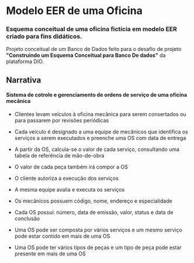 
# Modelo EER de uma Oficina

### Esquema conceitual de uma oficina fictícia em modelo EER criado para fins didáticos.

Projeto conceitual de um Banco de Dados feito para o desafio de projeto **"Construindo um Esquema Conceitual para Banco De dados"** da plataforma DIO.


## Narrativa

#### **Sistema de cotrole e gerenciamento de ordens de serviço de uma oficina mecânica**
- Clientes levam veículos à oficina mecânica para serem consertados ou para passarem por revisões periódicas

- Cada veículo é designado a uma equipe de mecânicos que identifica os serviços a serem executados e preenche uma OS com data de entrega

- A partir da OS, calcula-se o valor de cada serviço, consultando uma tabela de referência de mão-de-obra

- O valor de cada peça também irá compor a OS

- O cliente autoriza a execução dos serviços

- A mesma equipe avalia e executa os serviços

- Os mecânicos possuem código, nome, endereço e especialidade

- Cada OS possui: número, data de emissão, valor, status e data de conclusão

- Uma OS pode ser composta por vários serviços e um mesmo serviço pode estar contido em mais de uma OS

- Uma OS pode ter vários tipos de peças e um tipo de peça pode estar presente em mais de uma OS
